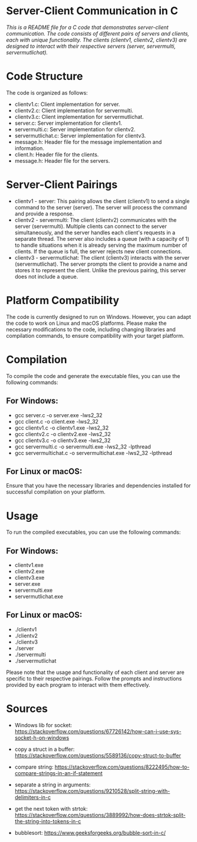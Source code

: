 # Server-Client Communication in C
*This is a README file for a C code that demonstrates server-client communication. The code consists of different pairs of servers and clients, each with unique functionality. The clients (clientv1, clientv2, clientv3) are designed to interact with their respective servers (server, servermulti, servermutlichat).* 

# Code Structure
The code is organized as follows:

- clientv1.c: Client implementation for server.
- clientv2.c: Client implementation for servermulti.
- clientv3.c: Client implementation for servermutlichat.
- server.c: Server implementation for clientv1.
- servermulti.c: Server implementation for clientv2.
- servermutlichat.c: Server implementation for clientv3.
- message.h: Header file for the message implementation and information.
- client.h: Header file for the clients.
- message.h: Header file for the servers.

# Server-Client Pairings
- clientv1 - server: This pairing allows the client (clientv1) to send a single command to the server (server). The server will process the command and provide a response.
- clientv2 - servermulti: The client (clientv2) communicates with the server (servermulti). Multiple clients can connect to the server simultaneously, and the server handles each client's requests in a separate thread. The server also includes a queue (with a capacity of 1) to handle situations when it is already serving the maximum number of clients. If the queue is full, the server rejects new client connections.
- clientv3 - servermutlichat: The client (clientv3) interacts with the server (servermutlichat). The server prompts the client to provide a name and stores it to represent the client. Unlike the previous pairing, this server does not include a queue.

# Platform Compatibility
The code is currently designed to run on Windows. However, you can adapt the code to work on Linux and macOS platforms. Please make the necessary modifications to the code, including changing libraries and compilation commands, to ensure compatibility with your target platform.

# Compilation
To compile the code and generate the executable files, you can use the following commands:

## For Windows:
- gcc server.c -o server.exe -lws2_32
- gcc client.c -o client.exe -lws2_32
- gcc clientv1.c -o clientv1.exe -lws2_32
- gcc clientv2.c -o clientv2.exe -lws2_32
- gcc clientv3.c -o clientv3.exe -lws2_32
- gcc servermulti.c -o servermulti.exe -lws2_32 -lpthread
- gcc servermultichat.c -o servermultichat.exe -lws2_32 -lpthread


## For Linux or macOS:
Ensure that you have the necessary libraries and dependencies installed for successful compilation on your platform.

# Usage
To run the compiled executables, you can use the following commands:

## For Windows:

- clientv1.exe
- clientv2.exe
- clientv3.exe
- server.exe
- servermulti.exe
- servermutlichat.exe

## For Linux or macOS:

- ./clientv1
- ./clientv2
- ./clientv3
- ./server
- ./servermulti
- ./servermutlichat

Please note that the usage and functionality of each client and server are specific to their respective pairings. Follow the prompts and instructions provided by each program to interact with them effectively.

# Sources
- Windows lib for socket:
 https://stackoverflow.com/questions/67726142/how-can-i-use-sys-socket-h-on-windows
 
- copy a struct in a buffer:
 https://stackoverflow.com/questions/5589136/copy-struct-to-buffer
 
- compare string:
 https://stackoverflow.com/questions/8222495/how-to-compare-strings-in-an-if-statement
 
- separate a string in arguments:
 https://stackoverflow.com/questions/9210528/split-string-with-delimiters-in-c
 
- get the next token with strtok:
 https://stackoverflow.com/questions/3889992/how-does-strtok-split-the-string-into-tokens-in-c
 
- bubblesort:
 https://www.geeksforgeeks.org/bubble-sort-in-c/

